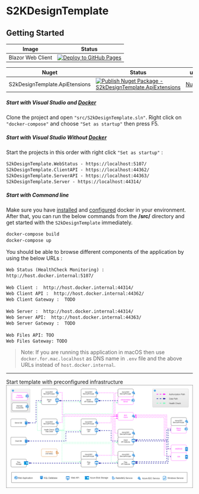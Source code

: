 # S2KDesignTemplate

## Getting Started


| Image | Status | 
| ------------- | ------------- | 
| Blazor Web Client | [![Deploy to GitHub Pages](https://github.com/s2kdesign-com/WASM_Net5_Azure_B2C_Template/actions/workflows/gh-pages.yml/badge.svg)](https://github.com/s2kdesign-com/WASM_Net5_Azure_B2C_Template/actions/workflows/gh-pages.yml) |

| Nuget | Status | url| 
| ------------- | ------------- | ------------- | 
| S2kDesignTemplate.ApiEtensions | [![Publish Nuget Package - S2kDesignTemplate.ApiExtensions](https://github.com/s2kdesign-com/WASM_Net5_Azure_B2C_Template/actions/workflows/nuget-s2kdesigntemplate-extensions.yml/badge.svg)](https://github.com/s2kdesign-com/WASM_Net5_Azure_B2C_Template/actions/workflows/nuget-s2kdesigntemplate-extensions.yml) |[Nuget](https://github.com/s2kdesign-com/WASM_Net5_Azure_B2C_Template/)

##### Start with Visual Studio and [Docker](https://docs.docker.com/docker-for-windows/install/)
Clone the project and open  `"src/S2kDesignTemplate.sln"`. 
Right click on `"docker-compose"` and choose `"Set as startup"` then press F5.

##### Start with Visual Studio Without [Docker](https://docs.docker.com/docker-for-windows/install/)
Start the projects in this order with right click `"Set as startup"` :
```
S2kDesignTemplate.WebStatus - https://localhost:5107/
S2kDesignTemplate.ClientAPI - https://localhost:44362/
S2kDesignTemplate.ServerAPI - https://localhost:44363/
S2kDesignTemplate.Server - https://localhost:44314/
```

##### Start with Command line
Make sure you have [installed](https://docs.docker.com/docker-for-windows/install/) and [configured](https://github.com/dotnet-architecture/eShopOnContainers/wiki/Windows-setup#configure-docker) docker in your environment. After that, you can run the below commands from the **/src/** directory and get started with the `S2kDesignTemplate` immediately.

```powershell
docker-compose build
docker-compose up
```

You should be able to browse different components of the application by using the below URLs :

```
Web Status (HealthCheck Monitoring) : http://host.docker.internal:5107/

Web Client :  http://host.docker.internal:44314/
Web Client API :  http://host.docker.internal:44362/
Web Client Gateway :  TODO

Web Server :  http://host.docker.internal:44314/
Web Server API:  http://host.docker.internal:44363/
Web Server Gateway :  TODO

Web Files API: TOO
Web Files Gateway: TODO
```
>Note: If you are running this application in macOS then use `docker.for.mac.localhost` as DNS name in `.env` file and the above URLs instead of `host.docker.internal`.
---



Start template with preconfigured infrastructure
![](docs/img/InfrastructureDiagram.drawio.png) 

